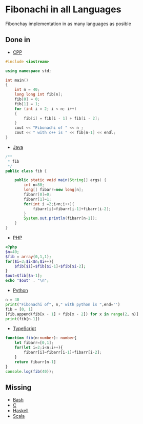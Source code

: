 # Fibonachi in all Languages

Fibonchay implementation in as many languages as posible

## Done in
- [CPP](fib.cpp)

```cpp
#include <iostream>

using namespace std;

int main()
{
    int n = 40;
    long long int fib[n];
    fib[0] = 0;
    fib[1] = 1;
    for (int i = 2; i < n; i++)
    {
        fib[i] = fib[i - 1] + fib[i - 2];
    }
    cout << "Fibonachi of " << n ;
    cout << " with c++ is " << fib[n-1] << endl;
}

```
- [Java](fib.java)

```java
/**
 * fib
 */
public class fib {

    public static void main(String[] args) {
        int n=80;
        long[] fibarr=new long[n];
        fibarr[0]=0;
        fibarr[1]=1;
        for(int i =2;i<n;i++){
            fibarr[i]=fibarr[i-1]+fibarr[i-2];
        }
        System.out.println(fibarr[n-1]);
    }
}
```
- [PHP](fib.php)

```php
<?php
$n=40;
$fib = array(0,1,1);
for($i=3;$i<$n;$i++){
    $fib[$i]=$fib[$i-1]+$fib[$i-2];
}
$out=$fib[$n-1];
echo "$out" . "\n";

```
- [Python](fib.py)

```python
n = 40
print("Fibonachi of", n," with python is ",end='')
fib = [0, 1]
[fib.append(fib[x - 1] + fib[x - 2]) for x in range(2, n)]
print(fib[n-1])
```
- [TypeScript](fib.ts)

```typescript
function fib(n:number): number{
    let fibarr=[0,1];
    for(let i=2;i<n;i++){
        fibarr[i]=fibarr[i-1]+fibarr[i-2];
    }
    return fibarr[n-1]
}
console.log(fib(40));
```

## Missing

- [Bash](fib.h)
- [C](fib.c)
- [Haskell](fib.hs)
- [Scala](fib.scala)
